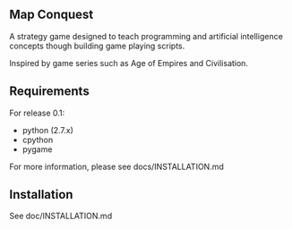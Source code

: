 Map Conquest
------------
A strategy game designed to teach programming and artificial intelligence concepts though building
game playing scripts.

Inspired by game series such as Age of Empires and Civilisation.

Requirements
------------
For release 0.1:

- python (2.7.x)
- cpython
- pygame

For more information, please see docs/INSTALLATION.md

Installation
------------
See doc/INSTALLATION.md
